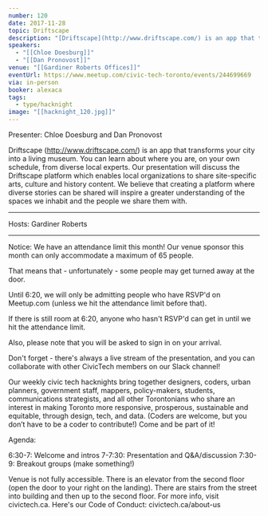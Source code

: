 ```yaml
---
number: 120
date: 2017-11-28
topic: Driftscape
description: "[Driftscape](http://www.driftscape.com/) is an app that transforms your city into a living museum. You can learn about where you are, on your own schedule, from diverse local experts. Our presentation will discuss the Driftscape platform which enables local organizations to share site-specific arts, culture and history content. We believe that creating a platform where diverse stories can be shared will inspire a greater understanding of the spaces we inhabit and the people we share them with."
speakers:
  - "[[Chloe Doesburg]]"
  - "[[Dan Pronovost]]"
venue: "[[Gardiner Roberts Offices]]"
eventUrl: https://www.meetup.com/civic-tech-toronto/events/244699669
via: in-person
booker: alexaca
tags:
  - type/hacknight
image: "[[hacknight_120.jpg]]"
---
```


Presenter: Chloe Doesburg and Dan Pronovost

Driftscape (http://www.driftscape.com/) is an app that transforms your city into a living museum. You can learn about where you are, on your own schedule, from diverse local experts. Our presentation will discuss the Driftscape platform which enables local organizations to share site-specific arts, culture and history content. We believe that creating a platform where diverse stories can be shared will inspire a greater understanding of the spaces we inhabit and the people we share them with.

***
Hosts: Gardiner Roberts

***

Notice: We have an attendance limit this month!
Our venue sponsor this month can only accommodate a maximum of 65 people.

That means that - unfortunately - some people may get turned away at the door.

Until 6:20, we will only be admitting people who have RSVP'd on Meetup.com (unless we hit the attendance limit before that).

If there is still room at 6:20, anyone who hasn't RSVP'd can get in until we hit the attendance limit.

Also, please note that you will be asked to sign in on your arrival.

Don't forget - there's always a live stream of the presentation, and you can collaborate with other CivicTech members on our Slack channel!

Our weekly civic tech hacknights bring together designers, coders, urban planners, government staff, mappers, policy-makers, students, communications strategists, and all other Torontonians who share an interest in making Toronto more responsive, prosperous, sustainable and equitable, through design, tech, and data. (Coders are welcome, but you don’t have to be a coder to contribute!) Come and be part of it!

Agenda:

6:30-7: Welcome and intros
7-7:30: Presentation and Q&A/discussion
7:30-9: Breakout groups (make something!)

Venue is not fully accessible. There is an elevator from the second floor (open the door to your right on the landing). There are stairs from the street into building and then up to the second floor. For more info, visit civictech.ca. Here's our Code of Conduct: civictech.ca/about-us